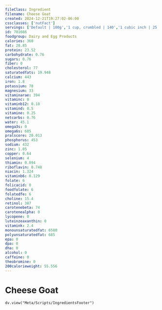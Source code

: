 ```yaml
---
fileClass: Ingredient
filename: Cheese Goat
created: 2024-12-21T19:27:02-06:00
cssclasses: ['nutFact']
servings: ['Default | 100g','1 cup, crumbled | 140','1 cubic inch | 25']
id: 781666
foodgroup: Dairy and Egg Products 
calories: 360
fat: 28.85
protein: 23.52
carbohydrate: 0.76
sugars: 0.76
fiber: 0
cholesterol: 77
saturatedfats: 19.948
calcium: 443
iron: 1.8
potassium: 78
magnesium: 33
vitaminarae: 394
vitaminc: 0
vitaminb12: 0.18
vitamind: 0.5
vitamine: 0.25
netcarbs: 0.76
water: 45.1
omega3s: 0
omega6s: 685
pralscore: 20.013
phosphorus: 453
sodium: 432
zinc: 1.05
copper: 0.64
selenium: 4
thiamin: 0.094
riboflavin: 0.748
niacin: 1.324
vitaminb6: 0.129
folate: 6
folicacid: 0
foodfolate: 6
folatedfe: 6
choline: 15.4
retinol: 387
carotenebeta: 74
carotenealpha: 0
lycopene: 0
luteinzeaxanthin: 0
vitamink: 2.4
monounsaturatedfat: 6580
polyunsaturatedfat: 685
epa: 0
dpa: 0
dha: 0
alcohol: 0
caffeine: 0
theobromine: 0
200calorieweight: 55.556
---
```


# Cheese Goat

```dataviewjs
dv.view("Meta/Scripts/IngredientsFooter")
```